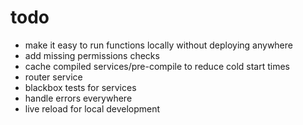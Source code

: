# todo

- make it easy to run functions locally without deploying anywhere
- add missing permissions checks
- cache compiled services/pre-compile to reduce cold start times
- router service
- blackbox tests for services
- handle errors everywhere
- live reload for local development
